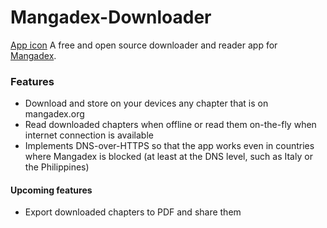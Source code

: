 # Mangadex-Downloader
[App icon](https://github.com/michelelorusso05/Mangadex-Downloader/blob/main/Icon.png)
A free and open source downloader and reader app for [Mangadex](mangadex.org). 

### Features
- Download and store on your devices any chapter that is on mangadex.org
- Read downloaded chapters when offline or read them on-the-fly when internet connection is available
- Implements DNS-over-HTTPS so that the app works even in countries where Mangadex is blocked (at least at the DNS level, such as Italy or the Philippines)

#### Upcoming features
- Export downloaded chapters to PDF and share them
